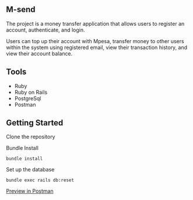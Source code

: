 ## M-send

The project is a money transfer application that allows users to register an account, authenticate, and login. 

Users can top up their account with Mpesa, transfer money to other users within the system using registered email, view their transaction history, and view their account balance.

## Tools

- Ruby
- Ruby on Rails
- PostgreSql
- Postman
## Getting Started

Clone the repository

Bundle Install

`
bundle install
`

Set up the database

`
bundle exec rails db:reset
`

[Preview in Postman](https://documenter.getpostman.com/view/13303112/2s93XvWkJt)
